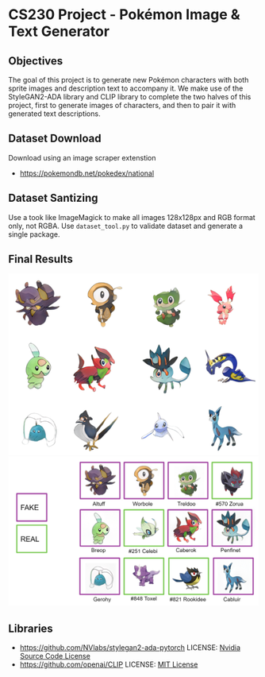 # CS230 Project - Pokémon Image & Text Generator

## Objectives
The goal of this project is to generate new Pokémon characters with both sprite images and description text to accompany it. We make use of the StyleGAN2-ADA library and CLIP library to complete the two halves of this project, first to generate images of characters, and then to pair it with generated text descriptions.
## Dataset Download
Download using an image scraper extenstion
* https://pokemondb.net/pokedex/national

## Dataset Santizing
Use a took like ImageMagick to make all images 128x128px and RGB format only, not RGBA. Use `dataset_tool.py` to validate dataset and generate a single package.

## Final Results
![Final_Results](https://raw.githubusercontent.com/rwong01/cs230-project/main/results_final.png)
![Final_Results](https://raw.githubusercontent.com/rwong01/cs230-project/main/finals_text.png)
## Libraries
* https://github.com/NVlabs/stylegan2-ada-pytorch LICENSE: [Nvidia Source Code License](https://nvlabs.github.io/stylegan2-ada-pytorch/license.html)
* https://github.com/openai/CLIP LICENSE: [MIT License](https://github.com/openai/CLIP/blob/main/LICENSE)
